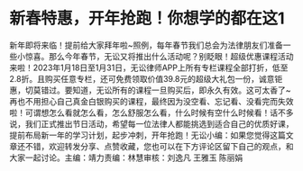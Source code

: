 # 新春特惠，开年抢跑！你想学的都在这1

新年即将来临！提前给大家拜年啦~照例，每年春节我们总会为法律朋友们准备一些小惊喜。那么今年春节，无讼又将推出什么活动呢？别眨眼！超级优惠课程活动来啦！2023年1月18日至1月31日，无讼律师APP上所有专栏课程全部打折，低至2.8折。且购买任意专栏，还可免费领取价值39.8元的超级大礼包一份，诚意钜惠，切莫错过。要知道，无讼所有的课程一旦购买后，即永久有效。这可太香了~再也不用担心自己真金白银购买的课程，最终因为没空看、忘记看、没看完而失效啦！可谓想怎么看就怎么看，怎么舒服怎么看，什么时候有空什么时候看！话不多说，我们正式推出节日活动，希望每一位法律人都能挑选到适合自己的优质好课，提前布局新一年的学习计划，起步冲刺，开年抢跑！无讼小编：如果您觉得这篇文章还不错，欢迎转发分享、点赞收藏，您也可以在下方评论区留下自己的观点，和大家一起讨论。主编：靖力责编：林慧审核：刘逸凡 王雅玉 陈丽娟 

